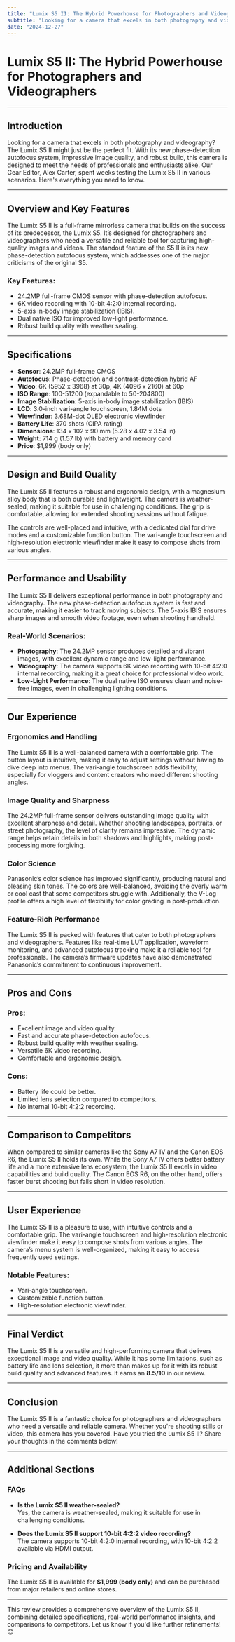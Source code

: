 ```yaml
---
title: "Lumix S5 II: The Hybrid Powerhouse for Photographers and Videographers"
subtitle: "Looking for a camera that excels in both photography and videography?"
date: "2024-12-27"
---
```

# Lumix S5 II: The Hybrid Powerhouse for Photographers and Videographers

---

## Introduction

Looking for a camera that excels in both photography and videography? The Lumix S5 II might just be the perfect fit. With its new phase-detection autofocus system, impressive image quality, and robust build, this camera is designed to meet the needs of professionals and enthusiasts alike. Our Gear Editor, Alex Carter, spent weeks testing the Lumix S5 II in various scenarios. Here's everything you need to know.

---

## Overview and Key Features

The Lumix S5 II is a full-frame mirrorless camera that builds on the success of its predecessor, the Lumix S5. It’s designed for photographers and videographers who need a versatile and reliable tool for capturing high-quality images and videos. The standout feature of the S5 II is its new phase-detection autofocus system, which addresses one of the major criticisms of the original S5.

### Key Features:
- 24.2MP full-frame CMOS sensor with phase-detection autofocus.
- 6K video recording with 10-bit 4:2:0 internal recording.
- 5-axis in-body image stabilization (IBIS).
- Dual native ISO for improved low-light performance.
- Robust build quality with weather sealing.

---

## Specifications

- **Sensor**: 24.2MP full-frame CMOS
- **Autofocus**: Phase-detection and contrast-detection hybrid AF
- **Video**: 6K (5952 x 3968) at 30p, 4K (4096 x 2160) at 60p
- **ISO Range**: 100-51200 (expandable to 50-204800)
- **Image Stabilization**: 5-axis in-body image stabilization (IBIS)
- **LCD**: 3.0-inch vari-angle touchscreen, 1.84M dots
- **Viewfinder**: 3.68M-dot OLED electronic viewfinder
- **Battery Life**: 370 shots (CIPA rating)
- **Dimensions**: 134 x 102 x 90 mm (5.28 x 4.02 x 3.54 in)
- **Weight**: 714 g (1.57 lb) with battery and memory card
- **Price**: $1,999 (body only)

---

## Design and Build Quality

The Lumix S5 II features a robust and ergonomic design, with a magnesium alloy body that is both durable and lightweight. The camera is weather-sealed, making it suitable for use in challenging conditions. The grip is comfortable, allowing for extended shooting sessions without fatigue.

The controls are well-placed and intuitive, with a dedicated dial for drive modes and a customizable function button. The vari-angle touchscreen and high-resolution electronic viewfinder make it easy to compose shots from various angles.

---

## Performance and Usability

The Lumix S5 II delivers exceptional performance in both photography and videography. The new phase-detection autofocus system is fast and accurate, making it easier to track moving subjects. The 5-axis IBIS ensures sharp images and smooth video footage, even when shooting handheld.

### Real-World Scenarios:
- **Photography**: The 24.2MP sensor produces detailed and vibrant images, with excellent dynamic range and low-light performance.
- **Videography**: The camera supports 6K video recording with 10-bit 4:2:0 internal recording, making it a great choice for professional video work.
- **Low-Light Performance**: The dual native ISO ensures clean and noise-free images, even in challenging lighting conditions.

---

## Our Experience

### Ergonomics and Handling

The Lumix S5 II is a well-balanced camera with a comfortable grip. The button layout is intuitive, making it easy to adjust settings without having to dive deep into menus. The vari-angle touchscreen adds flexibility, especially for vloggers and content creators who need different shooting angles.

### Image Quality and Sharpness

The 24.2MP full-frame sensor delivers outstanding image quality with excellent sharpness and detail. Whether shooting landscapes, portraits, or street photography, the level of clarity remains impressive. The dynamic range helps retain details in both shadows and highlights, making post-processing more forgiving.

### Color Science

Panasonic’s color science has improved significantly, producing natural and pleasing skin tones. The colors are well-balanced, avoiding the overly warm or cool cast that some competitors struggle with. Additionally, the V-Log profile offers a high level of flexibility for color grading in post-production.

### Feature-Rich Performance

The Lumix S5 II is packed with features that cater to both photographers and videographers. Features like real-time LUT application, waveform monitoring, and advanced autofocus tracking make it a reliable tool for professionals. The camera’s firmware updates have also demonstrated Panasonic’s commitment to continuous improvement.

---

## Pros and Cons

### Pros:
- Excellent image and video quality.
- Fast and accurate phase-detection autofocus.
- Robust build quality with weather sealing.
- Versatile 6K video recording.
- Comfortable and ergonomic design.

### Cons:
- Battery life could be better.
- Limited lens selection compared to competitors.
- No internal 10-bit 4:2:2 recording.

---

## Comparison to Competitors

When compared to similar cameras like the Sony A7 IV and the Canon EOS R6, the Lumix S5 II holds its own. While the Sony A7 IV offers better battery life and a more extensive lens ecosystem, the Lumix S5 II excels in video capabilities and build quality. The Canon EOS R6, on the other hand, offers faster burst shooting but falls short in video resolution.

---

## User Experience

The Lumix S5 II is a pleasure to use, with intuitive controls and a comfortable grip. The vari-angle touchscreen and high-resolution electronic viewfinder make it easy to compose shots from various angles. The camera’s menu system is well-organized, making it easy to access frequently used settings.

### Notable Features:
- Vari-angle touchscreen.
- Customizable function button.
- High-resolution electronic viewfinder.

---

## Final Verdict

The Lumix S5 II is a versatile and high-performing camera that delivers exceptional image and video quality. While it has some limitations, such as battery life and lens selection, it more than makes up for it with its robust build quality and advanced features. It earns an **8.5/10** in our review.

---

## Conclusion

The Lumix S5 II is a fantastic choice for photographers and videographers who need a versatile and reliable camera. Whether you're shooting stills or video, this camera has you covered. Have you tried the Lumix S5 II? Share your thoughts in the comments below!

---

## Additional Sections

### FAQs

- **Is the Lumix S5 II weather-sealed?**  
  Yes, the camera is weather-sealed, making it suitable for use in challenging conditions.

- **Does the Lumix S5 II support 10-bit 4:2:2 video recording?**  
  The camera supports 10-bit 4:2:0 internal recording, with 10-bit 4:2:2 available via HDMI output.

### Pricing and Availability

The Lumix S5 II is available for **$1,999 (body only)** and can be purchased from major retailers and online stores.

---

This review provides a comprehensive overview of the Lumix S5 II, combining detailed specifications, real-world performance insights, and comparisons to competitors. Let us know if you'd like further refinements! 😊

